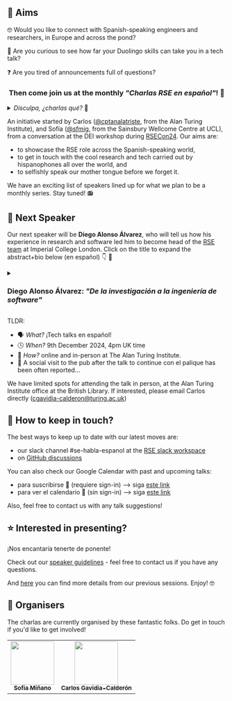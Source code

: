 <!-- ![banner](https://github.com/charlas-rse-espanol/.github/blob/main/profile/banner.png) -->

## 🎯 Aims 
🤓 Would you like to connect with Spanish-speaking engineers and researchers, in Europe and across the pond? 

🦉 Are you curious to see how far your Duolingo skills can take you in a tech talk? 

❓ Are you tired of announcements full of questions? 

<center>
<h3>Then come join us at the monthly <i>"Charlas RSE en español"</i>! 👏 
</h3>
</center>

<details>
<summary> <i> Disculpa, ¿charlas qué? </i> 🤔 </summary>

> RSE = research software engineer = ingeniero de software de investigación
>
> Si te gusta programar para la ciencia, o si te interesa cómo se hace software en la investigación, ¡sigue leyendo! 🚀
</details>


An initiative started by Carlos ([@cptanalatriste](https://github.com/cptanalatriste), from the Alan Turing Institute), and Sofía ([@sfmig](https://github.com/sfmig), from the Sainsbury Wellcome Centre at UCL), from a conversation at the DEI workshop during [RSECon24](https://rsecon24.society-rse.org/). Our aims are:
- to showcase the RSE role across the Spanish-speaking world, 
- to get in touch with the cool research and tech carried out by hispanophones all over the world, and 
- to selfishly speak our mother tongue before we forget it.

We have an exciting list of speakers lined up for what we plan to be a monthly series. Stay tuned! 📻


## 📢 Next Speaker 
Our next speaker will be **Diego Alonso Álvarez**, who will tell us how his experience in research and software led him to become head of the [RSE team](https://www.imperial.ac.uk/admin-services/ict/self-service/research-support/rcs/service-offering/research-software-engineering/) at Imperial College London. Click on the title to expand the abstract+bio below (en español) 👇 🧵

<details>
  <summary><h3> Diego Alonso Álvarez: <i>"De la investigación a la ingeniería de software"</i></h3></summary>

> El software ha sido aplicado a la ciencia y la investigación prácticamente desde la aparición de los ordenadores, pero ha sido sólo recientemente cuando su uso se ha extendido tanto y es tan común en todas las ramas del conocimiento, que se ha hecho imposible negar lo innegable: que el software es una pieza clave de los resultados de una investigación que debe recibir la atención, el cuidado y el valor que se merecen. En esta charla, hablaré de mi viaje a lo largo de mi carrera investigadora, cómo he acabado donde he acabado como RSE - historias que seguro que resuenan con las de muchos otros RSEs -, y que iniciativas tiene en marcha el RSE Team del Imperial para lograr precisamente eso, que el software producido en investigación sea de la máxima calidad, valorado y creando impacto.
>
> El Dr. Diego Alonso Álvarez es físico con 13 años de experiencia en investigación en el ámbito académico, incluido un doctorado en nanoestructuras de semiconductores e investigación postdoctoral sobre nuevos conceptos de energía solar y células solares. Se unió al equipo de Ingeniería de Software de Investigación (RSE Team) del Imperial College de Londres en noviembre de 2018 y ha contribuido a decenas de proyectos desde entonces. Diego es Fellow del Software Sustainability Institute, miembro de la Society of Research Software Engineering, y le entusiasma promover los beneficios de las buenas prácticas de desarrollo de software entre otros investigadores. Su experiencia se centra en la sostenibilidad y la accesibilidad del software, especialmente en relación con el desarrollo de interfaces gráficas de usuario para software de investigación. Diego dirige el RSE Team dentro de los Servicios de Computación de Investigación del Imperial desde noviembre de 2021.
</details>

TLDR:
- 🗣️ *What?* ¡Tech talks en español!
- 🕓 *When?* 9th December 2024, 4pm UK time
- 📍 *How?* online and in-person at The Alan Turing Institute.
- 💃 A social visit to the pub after the talk to continue con el palique has been often reported...

We have limited spots for attending the talk in person, at the Alan Turing Institute office at the British Library. If interested, please email Carlos directly (cgavidia-calderon@turing.ac.uk)


## 🦦 How to keep in touch?

The best ways to keep up to date with our latest moves are:
- our slack channel #se-habla-espanol at the [RSE slack workspace](https://ukrse.slack.com)
- on [GitHub discussions](https://github.com/orgs/charlas-rse-espanol/discussions)

You can also check our Google Calendar with past and upcoming talks:
- para suscribirse 🤝 (requiere sign-in) --> siga [este link](https://calendar.google.com/calendar/u/1?cid=Y2hhcmxhcy5yc2UuZXNwYW5vbEBnbWFpbC5jb20)
- para ver el calendario 👀 (sin sign-in) --> siga [este link](https://calendar.google.com/calendar/embed?src=charlas.rse.espanol%40gmail.com&ctz=UTC)

Also, feel free to contact us with any talk suggestions!

## ⭐ Interested in presenting?
¡Nos encantaría tenerte de ponente!

Check out our [speaker guidelines](https://github.com/charlas-rse-espanol/.github/blob/main/profile/format.md) - feel free to contact us if you have any questions.

And [here](https://github.com/charlas-rse-espanol/.github/blob/main/profile/schedule.md) you can find more details from our previous sessions. Enjoy! 🤓


## 🤪 Organisers
The charlas are currently organised by these fantastic folks. Do get in touch if you'd like to get involved!
<!-- ALL-CONTRIBUTORS-LIST:START - Do not remove or modify this section -->
<!-- prettier-ignore-start -->
<!-- markdownlint-disable -->
<table>
  <tr>
	<td align="center">
		<a href="https://github.com/sfmig"><img src="https://avatars1.githubusercontent.com/u/33267254?v=4?s=100" width="100px;" alt=""/>
		<br />
			<sub> <b>Sofia Miñano</b> </sub>        
		</a>
		<br />
	</td>
	<!-- CONTRIBUTOR -->
	<td align="center">
		<a href="https://github.com/cptanalatriste"><img src="https://avatars.githubusercontent.com/u/1616531?v=4?s=100" width="100px;" alt=""/>
		<br />
			<sub> <b>Carlos Gavidia-Calderón</b> </sub>        
		</a>
		<br />
	</td>
	<!-- CONTRIBUTOR -->
  </tr>
</table>
<!-- markdownlint-restore -->
<!-- prettier-ignore-end -->

<!-- ALL-CONTRIBUTORS-LIST:END -->
